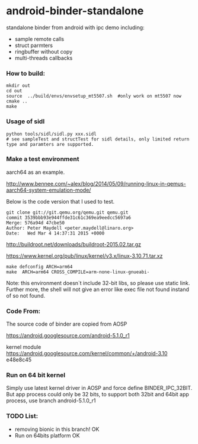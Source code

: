 android-binder-standalone
=========================

standalone binder from android with ipc demo including:

* sample remote calls
* struct parmters
* ringbuffer without copy
* multi-threads callbacks

### How to build:

```
mkdir out
cd out
source  ../build/envs/envsetup_mt5507.sh  #only work on mt5507 now
cmake ..
make
```

### Usage of sidl
```
python tools/sidl/sidl.py xxx.sidl
# see sampleTest and structTest for sidl details, only limited return type and paramters are supported.
```

### Make a test environment

aarch64 as an example. 

http://www.bennee.com/~alex/blog/2014/05/09/running-linux-in-qemus-aarch64-system-emulation-mode/

Below is the code version that I used to test.

```
git clone git://git.qemu.org/qemu.git qemu.git
commit 3539bbb93e944ffde31c61c369ea9eedcc5697a6
Merge: 576a94d 47cbe50
Author: Peter Maydell <peter.maydell@linaro.org>
Date:   Wed Mar 4 14:37:31 2015 +0000
```

http://buildroot.net/downloads/buildroot-2015.02.tar.gz

https://www.kernel.org/pub/linux/kernel/v3.x/linux-3.10.71.tar.xz
```
make defconfig ARCH=arm64
make  ARCH=arm64 CROSS_COMPILE=arm-none-linux-gnueabi-
```

Note: this environment doesn`t include 32-bit libs, so please use static link.
Further more, the shell will not give an error like exec file not found instand of so not found.



### Code From:

The source code of binder are copied from AOSP

https://android.googlesource.com/android-5.1.0_r1

kernel module
https://android.googlesource.com/kernel/common/+/android-3.10 e48e8c45


### Run on 64 bit kernel
Simply use latest kernel driver in AOSP and force define BINDER_IPC_32BIT.
But app process could only be 32 bits, to support both 32bit and 64bit app process, use branch android-5.1.0_r1


### TODO List:

 * removing bionic in this branch!       OK
 * Run on 64bits platform				 OK
